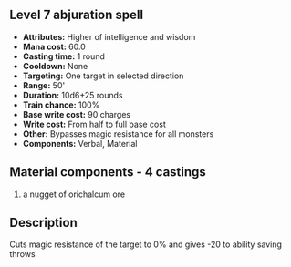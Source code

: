 ## Level 7 abjuration spell
- **Attributes:** Higher of intelligence and wisdom
- **Mana cost:** 60.0
- **Casting time:** 1 round
- **Cooldown:** None
- **Targeting:** One target in selected direction
- **Range:** 50'
- **Duration:** 10d6+25 rounds
- **Train chance:** 100%
- **Base write cost:** 90 charges
- **Write cost:** From half to full base cost
- **Other:** Bypasses magic resistance for all monsters
- **Components:** Verbal, Material
## Material components - 4 castings
1. a nugget of orichalcum ore
## Description
Cuts magic resistance of the target to 0% and gives -20 to ability saving throws
